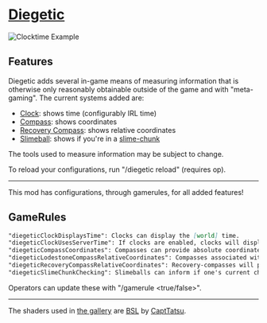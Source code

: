 # [Diegetic](https://modrinth.com/mod/diegetic/version/0.8.0_1.21.5)

![Clocktime Example](https://cdn.modrinth.com/data/6V343pDj/images/c8d5564eb088d15a4289dd9aa844cae5b2caacf2.png)

## Features
Diegetic adds several in-game means of measuring information that is otherwise only reasonably obtainable outside of the game and with "meta-gaming". The current systems added are:
   - [Clock](https://minecraft.wiki/w/Clock): shows time (configurably IRL time)
   - [Compass](https://minecraft.wiki/w/Compass): shows coordinates
   - [Recovery Compass](https://minecraft.wiki/w/Recovery_Compass): shows relative coordinates
   - [Slimeball](https://minecraft.wiki/w/Slimeball): shows if you're in a [slime-chunk](https://minecraft.wiki/w/Slime#Slime_chunks)

The tools used to measure information may be subject to change.

To reload your configurations, run "/diegetic reload" (requires op).

---

 This mod has configurations, through gamerules, for all added features!
 ## GameRules
 ```md
"diegeticClockDisplaysTime": Clocks can display the [world] time.
"diegeticClockUsesServerTime": If clocks are enabled, clocks will display the server's (IRL) time.
"diegeticCompassCoordinates": Compasses can provide absolute coordinates.
"diegeticLodestoneCompassRelativeCoordinates": Compasses associated with lodestones will provide relative coordinates to their lodestone.
"diegeticRecoveryCompassRelativeCoordinates": Recovery-compasses will provide relate coordinates to last known death location.
"diegeticSlimeChunkChecking": Slimeballs can inform if one's current chunk is a slime chunk.
```
Operators can update these with "/gamerule <name> <true/false>".

---

The shaders used in [the gallery](https://modrinth.com/mod/diegetic/gallery) are [BSL](https://modrinth.com/shader/bsl-shaders) by [CaptTatsu](https://modrinth.com/user/CaptTatsu).